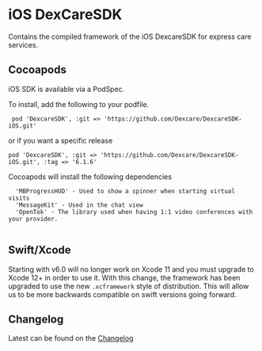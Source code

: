 # iOS DexCareSDK

Contains the compiled framework of the iOS DexcareSDK for express care services.

## Cocoapods

iOS SDK is available via a PodSpec.

To install, add the following to your podfile.

```
 pod 'DexcareSDK', :git => 'https://github.com/Dexcare/DexcareSDK-iOS.git'
```
or if you want a specific release

```
pod 'DexcareSDK', :git => 'https://github.com/Dexcare/DexcareSDK-iOS.git', :tag => '6.1.6'
```

Cocoapods will install the following dependencies

```
  'MBProgressHUD' - Used to show a spinner when starting virtual visits
  'MessageKit' - Used in the chat view
  'OpenTok' - The library used when having 1:1 video conferences with your provider.
  
```

## Swift/Xcode

Starting with v6.0 will no longer work on Xcode 11 and you must upgrade to Xcode 12+ in order to use it. With this change, the framework has been upgraded to use the new `.xcframework` style of distribution. This will allow us to be more backwards compatible on swift versions going forward.





## Changelog

Latest can be found on the [Changelog](changelog.md)

